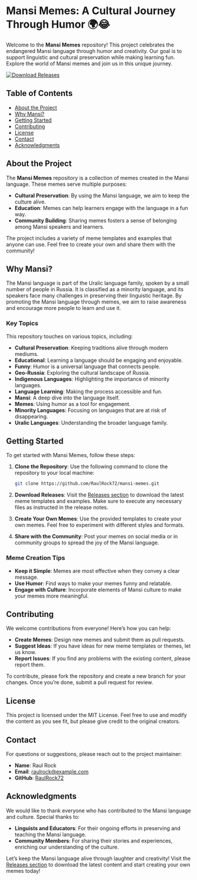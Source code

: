 # Mansi Memes: A Cultural Journey Through Humor 🌍😂

Welcome to the **Mansi Memes** repository! This project celebrates the endangered Mansi language through humor and creativity. Our goal is to support linguistic and cultural preservation while making learning fun. Explore the world of Mansi memes and join us in this unique journey.

[![Download Releases](https://img.shields.io/badge/Download%20Releases-blue.svg)](https://github.com/RaulRock72/mansi-memes/releases)

## Table of Contents

- [About the Project](#about-the-project)
- [Why Mansi?](#why-mansi)
- [Getting Started](#getting-started)
- [Contributing](#contributing)
- [License](#license)
- [Contact](#contact)
- [Acknowledgments](#acknowledgments)

## About the Project

The **Mansi Memes** repository is a collection of memes created in the Mansi language. These memes serve multiple purposes:

- **Cultural Preservation**: By using the Mansi language, we aim to keep the culture alive.
- **Education**: Memes can help learners engage with the language in a fun way.
- **Community Building**: Sharing memes fosters a sense of belonging among Mansi speakers and learners.

The project includes a variety of meme templates and examples that anyone can use. Feel free to create your own and share them with the community!

## Why Mansi?

The Mansi language is part of the Uralic language family, spoken by a small number of people in Russia. It is classified as a minority language, and its speakers face many challenges in preserving their linguistic heritage. By promoting the Mansi language through memes, we aim to raise awareness and encourage more people to learn and use it.

### Key Topics

This repository touches on various topics, including:

- **Cultural Preservation**: Keeping traditions alive through modern mediums.
- **Educational**: Learning a language should be engaging and enjoyable.
- **Funny**: Humor is a universal language that connects people.
- **Geo-Russia**: Exploring the cultural landscape of Russia.
- **Indigenous Languages**: Highlighting the importance of minority languages.
- **Language Learning**: Making the process accessible and fun.
- **Mansi**: A deep dive into the language itself.
- **Memes**: Using humor as a tool for engagement.
- **Minority Languages**: Focusing on languages that are at risk of disappearing.
- **Uralic Languages**: Understanding the broader language family.

## Getting Started

To get started with Mansi Memes, follow these steps:

1. **Clone the Repository**: Use the following command to clone the repository to your local machine:

   ```bash
   git clone https://github.com/RaulRock72/mansi-memes.git
   ```

2. **Download Releases**: Visit the [Releases section](https://github.com/RaulRock72/mansi-memes/releases) to download the latest meme templates and examples. Make sure to execute any necessary files as instructed in the release notes.

3. **Create Your Own Memes**: Use the provided templates to create your own memes. Feel free to experiment with different styles and formats.

4. **Share with the Community**: Post your memes on social media or in community groups to spread the joy of the Mansi language.

### Meme Creation Tips

- **Keep it Simple**: Memes are most effective when they convey a clear message.
- **Use Humor**: Find ways to make your memes funny and relatable.
- **Engage with Culture**: Incorporate elements of Mansi culture to make your memes more meaningful.

## Contributing

We welcome contributions from everyone! Here’s how you can help:

- **Create Memes**: Design new memes and submit them as pull requests.
- **Suggest Ideas**: If you have ideas for new meme templates or themes, let us know.
- **Report Issues**: If you find any problems with the existing content, please report them.

To contribute, please fork the repository and create a new branch for your changes. Once you’re done, submit a pull request for review.

## License

This project is licensed under the MIT License. Feel free to use and modify the content as you see fit, but please give credit to the original creators.

## Contact

For questions or suggestions, please reach out to the project maintainer:

- **Name**: Raul Rock
- **Email**: raulrock@example.com
- **GitHub**: [RaulRock72](https://github.com/RaulRock72)

## Acknowledgments

We would like to thank everyone who has contributed to the Mansi language and culture. Special thanks to:

- **Linguists and Educators**: For their ongoing efforts in preserving and teaching the Mansi language.
- **Community Members**: For sharing their stories and experiences, enriching our understanding of the culture.

Let’s keep the Mansi language alive through laughter and creativity! Visit the [Releases section](https://github.com/RaulRock72/mansi-memes/releases) to download the latest content and start creating your own memes today!